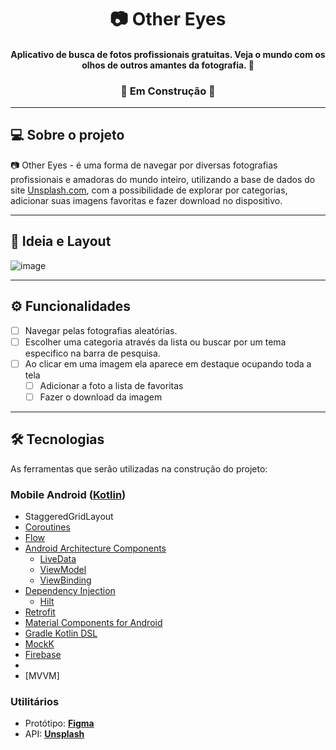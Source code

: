 <h1 align="center">
     📷  Other Eyes 
</h1>

<h4 align="center">
     Aplicativo de busca de fotos profissionais gratuitas. Veja o mundo com os olhos de outros amantes da fotografia. 👀
</h4>
</p>


<h3 align="center">
	🚧   Em Construção  🚧
</h3>

---
</p>

## 💻 Sobre o projeto

📷 Other Eyes - é uma forma de navegar por diversas fotografias profissionais e amadoras do mundo inteiro, utilizando a base de dados do site [Unsplash.com](https://unsplash.com/), com a possibilidade de explorar por categorias, adicionar suas imagens favoritas e fazer download no dispositivo. 



---
## 📝 Ideia e Layout

![image](https://user-images.githubusercontent.com/98534865/167969289-4b9b6b7f-eea3-42e3-b1ad-0399d0b04cd7.png)




---
## ⚙️ Funcionalidades

- [ ] Navegar pelas fotografias aleatórias.
- [ ] Escolher uma categoria através da lista ou buscar por um tema especifico na barra de pesquisa.
- [ ] Ao clicar em uma imagem ela aparece em destaque ocupando toda a tela
	- [ ] Adicionar a foto a lista de favoritas
	- [ ] Fazer o download da imagem
 
---
## 🛠 Tecnologias 

As ferramentas que serão utilizadas na construção do projeto:


### Mobile Android  ([Kotlin](https://kotlinlang.org/))
- StaggeredGridLayout
- [Coroutines](https://kotlinlang.org/docs/reference/coroutines-overview.html)
- [Flow](https://kotlin.github.io/kotlinx.coroutines/kotlinx-coroutines-core/kotlinx.coroutines.flow/-flow/) 
- [Android Architecture Components](https://developer.android.com/topic/libraries/architecture) 
  - [LiveData](https://developer.android.com/topic/libraries/architecture/livedata)
  - [ViewModel](https://developer.android.com/topic/libraries/architecture/viewmodel)
  - [ViewBinding](https://developer.android.com/topic/libraries/view-binding) 
- [Dependency Injection](https://developer.android.com/training/dependency-injection)
  - [Hilt](https://dagger.dev/hilt)
- [Retrofit](https://square.github.io/retrofit/)
- [Material Components for Android](https://github.com/material-components/material-components-android)
- [Gradle Kotlin DSL](https://docs.gradle.org/current/userguide/kotlin_dsl.html)
- [MockK](https://mockk.io)
- [Firebase](https://firebase.google.com/?hl=pt)
- 
- [MVVM]



### Utilitários
- Protótipo:  **[Figma](https://www.figma.com/)**
- API: **[Unsplash](https://unsplash.com/developers)**
